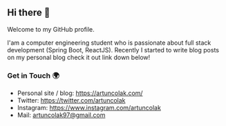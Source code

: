 ## Hi there 👋

Welcome to my GitHub profile.

I'am a computer engineering student who is passionate about full stack development (Spring Boot, ReactJS). Recently I started to write blog posts on my personal blog check it out link down below!

### Get in Touch 🌍

- Personal site / blog: https://artuncolak.com/
- Twitter: https://twitter.com/artuncolak
- Instagram: https://www.instagram.com/artuncolak
- Mail: artuncolak97@gmail.com
